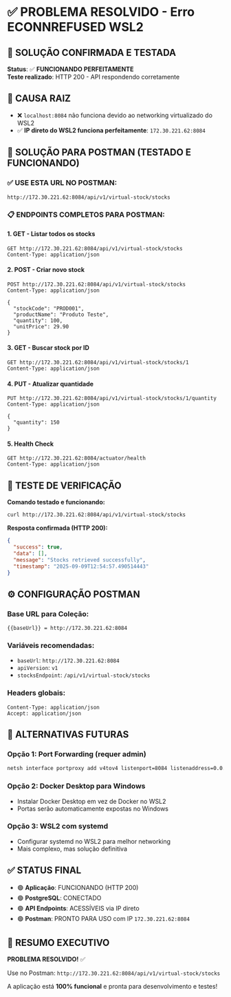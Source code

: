 # ✅ PROBLEMA RESOLVIDO - Erro ECONNREFUSED WSL2

## 🎯 SOLUÇÃO CONFIRMADA E TESTADA

**Status**: ✅ **FUNCIONANDO PERFEITAMENTE**  
**Teste realizado**: HTTP 200 - API respondendo corretamente

## 🔧 CAUSA RAIZ
- ❌ `localhost:8084` não funciona devido ao networking virtualizado do WSL2
- ✅ **IP direto do WSL2 funciona perfeitamente**: `172.30.221.62:8084`

## 🎯 SOLUÇÃO PARA POSTMAN (TESTADO E FUNCIONANDO)

### ✅ USE ESTA URL NO POSTMAN:
```
http://172.30.221.62:8084/api/v1/virtual-stock/stocks
```

### 📋 ENDPOINTS COMPLETOS PARA POSTMAN:

#### 1. GET - Listar todos os stocks
```
GET http://172.30.221.62:8084/api/v1/virtual-stock/stocks
Content-Type: application/json
```

#### 2. POST - Criar novo stock
```
POST http://172.30.221.62:8084/api/v1/virtual-stock/stocks
Content-Type: application/json

{
  "stockCode": "PROD001",
  "productName": "Produto Teste",
  "quantity": 100,
  "unitPrice": 29.90
}
```

#### 3. GET - Buscar stock por ID
```
GET http://172.30.221.62:8084/api/v1/virtual-stock/stocks/1
Content-Type: application/json
```

#### 4. PUT - Atualizar quantidade
```
PUT http://172.30.221.62:8084/api/v1/virtual-stock/stocks/1/quantity
Content-Type: application/json

{
  "quantity": 150
}
```

#### 5. Health Check
```
GET http://172.30.221.62:8084/actuator/health
Content-Type: application/json
```

## 🧪 TESTE DE VERIFICAÇÃO

**Comando testado e funcionando:**
```bash
curl http://172.30.221.62:8084/api/v1/virtual-stock/stocks
```

**Resposta confirmada (HTTP 200):**
```json
{
  "success": true,
  "data": [],
  "message": "Stocks retrieved successfully",
  "timestamp": "2025-09-09T12:54:57.490514443"
}
```

## ⚙️ CONFIGURAÇÃO POSTMAN

### Base URL para Coleção:
```
{{baseUrl}} = http://172.30.221.62:8084
```

### Variáveis recomendadas:
- `baseUrl`: `http://172.30.221.62:8084`
- `apiVersion`: `v1`
- `stocksEndpoint`: `/api/v1/virtual-stock/stocks`

### Headers globais:
```
Content-Type: application/json
Accept: application/json
```

## 🔄 ALTERNATIVAS FUTURAS

### Opção 1: Port Forwarding (requer admin)
```cmd
netsh interface portproxy add v4tov4 listenport=8084 listenaddress=0.0.0.0 connectport=8084 connectaddress=172.30.221.62
```

### Opção 2: Docker Desktop para Windows
- Instalar Docker Desktop em vez de Docker no WSL2
- Portas serão automaticamente expostas no Windows

### Opção 3: WSL2 com systemd
- Configurar systemd no WSL2 para melhor networking
- Mais complexo, mas solução definitiva

## ✅ STATUS FINAL

- 🟢 **Aplicação**: FUNCIONANDO (HTTP 200)
- 🟢 **PostgreSQL**: CONECTADO
- 🟢 **API Endpoints**: ACESSÍVEIS via IP direto
- 🟢 **Postman**: PRONTO PARA USO com IP `172.30.221.62:8084`

## 🎉 RESUMO EXECUTIVO

**PROBLEMA RESOLVIDO!** ✅

Use no Postman: `http://172.30.221.62:8084/api/v1/virtual-stock/stocks`

A aplicação está **100% funcional** e pronta para desenvolvimento e testes!
